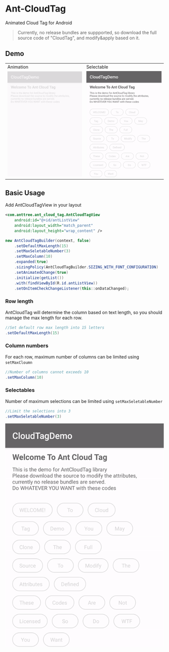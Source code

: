 # Ant-CloudTag
Animated Cloud Tag for Android

> Currently, no release bundles are suppported, so download the full source code of "CloudTag", and modify&apply based on it.

## Demo


<table>

<tr>
<td>
Animation
</td>
<td>
Selectable  
</td>
</tr>

<tr>
</tr>
  
<tr>
<td>
<img src="Assets/demo.gif" alt="demo">
</td>
<td>
<img src="Assets/selectable.gif" alt="selectable">
</td>
</tr>

</table>

## Basic Usage

Add AntCloudTagView in your layout
```xml
<com.anttree.ant_cloud_tag.AntCloudTagView
    android:id="@+id/antListView"
    android:layout_width="match_parent"
    android:layout_height="wrap_content" />
```

```java
new AntCloudTagBuilder(context, false)
	.setDefaultMaxLength(15)
	.setMaxSeletableNumber(3)
	.setMaxColumn(10)
	.expanded(true)
	.sizingPolicy(AntCloudTagBuilder.SIZING_WITH_FONT_CONFIGURATION)
	.setAnimatedChange(true)
	.initialize(getList())
	.with(findViewById(R.id.antListView))
	.setOnItemCheckChangeListener(this::onDataChanged);
```

### Row length

AntCloudTag will determine the column based on text length, so you should manage the max length for each row.

```java
//Set default row max length into 15 letters
.setDefaultMaxLength(15)
```

### Column numbers

For each row, maximum number of columns can be limited using ```setMaxCloumn```

```java
//Number of columns cannot exceeds 10
.setMaxColumn(10)
```

### Selectables

Number of maximum selections can be limited using ```setMaxSeletableNumber```

```java
//Limit the selections into 3
.setMaxSeletableNumber(3)
```

![selectable_limit](Assets/selectable_limit.gif)
